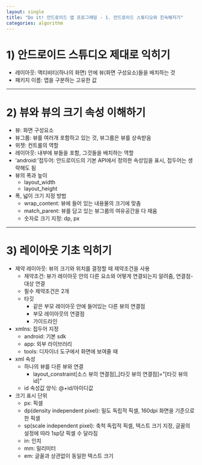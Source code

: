 ```yaml
---
layout: single
title: "Do it! 안드로이드 앱 프로그래밍 - 1. 안드로이드 스튜디오와 친숙해지기"
categories: algorithm
---
```


# 1) 안드로이드 스튜디오 제대로 익히기
* 레이아웃: 액티비티(하나의 화면) 안에 뷰(화면 구성요소)들을 배치하는 것
* 패키지 이름: 앱을 구분하는 고유한 값
---

# 2) 뷰와 뷰의 크기 속성 이해하기
* 뷰: 화면 구성요소
* 뷰그룹: 뷰를 여러개 포함하고 있는 것, 뷰그룹은 뷰를 상속받음
* 위젯: 컨트롤의 역할
* 레이아웃: 내부에 뷰들을 포함, 그것들을 배치하는 역할
* 'android:'접두어: 안드로이드의 기본 API에서 정의한 속성임을 표시, 접두어는 생략해도 됨
* 뷰의 폭과 높이
    * layout_width
    * layout_height
* 폭, 넓이 크기 지정 방법
    * wrap_content: 뷰에 들어 있는 내용물의 크기에 맞춤
    * match_parent: 뷰를 담고 있는 뷰그룹의 여유공간을 다 채움
    * 숫자로 크기 지정: dp, px
---

# 3) 레이아웃 기초 익히기
* 제약 레이아웃: 뷰의 크기와 위치를 결정할 때 제약조건을 사용
    * 제약조건: 뷰가 레이아웃 안의 다른 요소와 어떻게 연결되는지 알려줌, 연결점-대상 연결
    * 필수 제약조건은 2개
    * 타깃
        * 같은 부모 레이아웃 안에 들어있는 다른 뷰의 연결점
        * 부모 레이아웃의 연결점
        * 가이드라인
* xmlns: 접두어 지정
    * android: 기본 sdk
    * app: 외부 라이브러리
    * tools: 디자이너 도구에서 화면에 보여줄 때
* xml 속성
    * 하나의 뷰를 다른 뷰와 연결
        * layout_constraint[소스 뷰의 연결점]_[타깃 뷰의 연결점]="[타깃 뷰의 id]"
    * id 속성값 양식: @+id/아이디값
* 크기 표시 단위
    * px: 픽셀
    * dp(density independent pixel): 밀도 독립적 픽셀, 160dpi 화면을 기준으로 한 픽셀
    * sp(scale independent pixel): 축척 독립적 픽셀, 텍스트 크기 지정, 글꼴의 설정에 따라 1sp당 픽셀 수 달라짐
    * in: 인치
    * mm: 밀리미터
    * em: 글꼴과 상관없이 동일한 텍스트 크기
